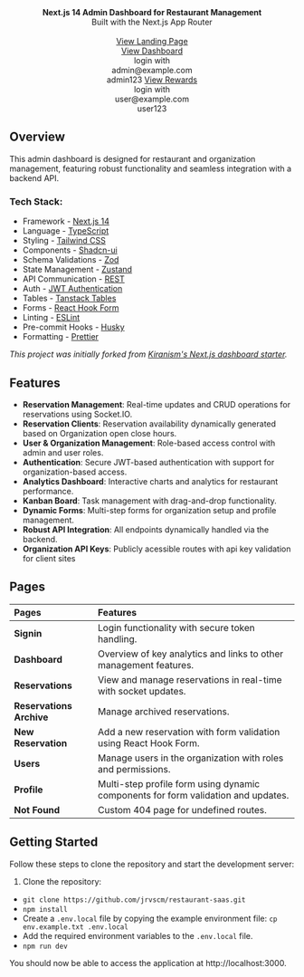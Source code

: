 <picture>
  <source media="(prefers-color-scheme: dark)" srcset="https://user-images.githubusercontent.com/9113740/201498864-2a900c64-d88f-4ed4-b5cf-770bcb57e1f5.png">
  <source media="(prefers-color-scheme: light)" srcset="https://user-images.githubusercontent.com/9113740/201498152-b171abb8-9225-487a-821c-6ff49ee48579.png">
</picture>

<div align="center"><strong>Next.js 14 Admin Dashboard for Restaurant Management</strong></div>
<div align="center">Built with the Next.js App Router</div>
<br />
<div align="center">
<a href="https://pizzalander.netlify.app">View Landing Page</a>
  <br>
<a href="https://pizzalander.netlify.app/signin">View Dashboard</a><br>
<span>
  login with <br>
  admin@example.com <br>
  admin123
<span>
<a href="https://pizzalander.netlify.app/rewards/signin">View Rewards </a><br>
<span>
  login with <br>
  user@example.com <br>
  user123
<span>
</div>

## Overview

This admin dashboard is designed for restaurant and organization management, featuring robust functionality and seamless integration with a backend API.

### Tech Stack:

- Framework - [Next.js 14](https://nextjs.org/13)
- Language - [TypeScript](https://www.typescriptlang.org)
- Styling - [Tailwind CSS](https://tailwindcss.com)
- Components - [Shadcn-ui](https://ui.shadcn.com)
- Schema Validations - [Zod](https://zod.dev)
- State Management - [Zustand](https://zustand-demo.pmnd.rs)
- API Communication - [REST](https://restfulapi.net/)
- Auth - [JWT Authentication](https://jwt.io/)
- Tables - [Tanstack Tables](https://ui.shadcn.com/docs/components/data-table)
- Forms - [React Hook Form](https://ui.shadcn.com/docs/components/form)
- Linting - [ESLint](https://eslint.org)
- Pre-commit Hooks - [Husky](https://typicode.github.io/husky/)
- Formatting - [Prettier](https://prettier.io)

_This project was initially forked from [Kiranism's Next.js dashboard starter](https://github.com/Kiranism/next-shadcn-dashboard-starter)._

## Features

- **Reservation Management**: Real-time updates and CRUD operations for reservations using Socket.IO.
- **Reservation Clients**: Reservation availability dynamically generated based on Organization open close hours.
- **User & Organization Management**: Role-based access control with admin and user roles.
- **Authentication**: Secure JWT-based authentication with support for organization-based access.
- **Analytics Dashboard**: Interactive charts and analytics for restaurant performance.
- **Kanban Board**: Task management with drag-and-drop functionality.
- **Dynamic Forms**: Multi-step forms for organization setup and profile management.
- **Robust API Integration**: All endpoints dynamically handled via the backend.
- **Organization API Keys**: Publicly acessible routes with api key validation for client sites

## Pages

| Pages                                  | Features                                                                                   |
| :------------------------------------- | :----------------------------------------------------------------------------------------- |
| **Signin**                             | Login functionality with secure token handling.                                            |
| **Dashboard**                          | Overview of key analytics and links to other management features.                         |
| **Reservations**                       | View and manage reservations in real-time with socket updates.                            |
| **Reservations Archive**               | Manage archived reservations.                                                             |
| **New Reservation**                    | Add a new reservation with form validation using React Hook Form.                         |
| **Users**                              | Manage users in the organization with roles and permissions.                              |
| **Profile**                            | Multi-step profile form using dynamic components for form validation and updates.          |
| **Not Found**                          | Custom 404 page for undefined routes.                                                     |

## Getting Started

Follow these steps to clone the repository and start the development server:

1. Clone the repository:
- `git clone https://github.com/jrvscm/restaurant-saas.git`
- `npm install`
- Create a `.env.local` file by copying the example environment file:
  `cp env.example.txt .env.local`
- Add the required environment variables to the `.env.local` file.
- `npm run dev`

You should now be able to access the application at http://localhost:3000.

